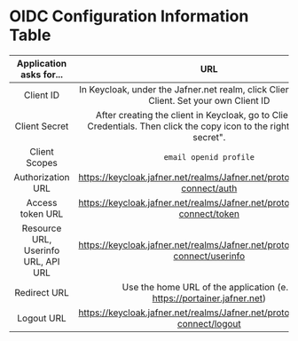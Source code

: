 # OIDC Configuration Information Table
| Application asks for... | URL |
|:-----------------------:|:---:|
| Client ID | In Keycloak, under the Jafner.net realm, click Clients -> Create Client. Set your own Client ID |
| Client Secret | After creating the client in Keycloak, go to Clients -> <new client> -> Credentials. Then click the copy icon to the right of "Client secret".
| Client Scopes | `email openid profile`
| Authorization URL | https://keycloak.jafner.net/realms/Jafner.net/protocol/openid-connect/auth |
| Access token URL | https://keycloak.jafner.net/realms/Jafner.net/protocol/openid-connect/token |
| Resource URL, Userinfo URL, API URL | https://keycloak.jafner.net/realms/Jafner.net/protocol/openid-connect/userinfo |
| Redirect URL | Use the home URL of the application (e.g. https://portainer.jafner.net)
| Logout URL | https://keycloak.jafner.net/realms/Jafner.net/protocol/openid-connect/logout
